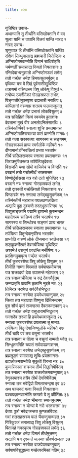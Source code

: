 ```yaml
---
title: ०२४

---
```

युधिष्ठिर उवाच-  
अथान्यानि तु तीर्थानि वसिष्ठोक्तानि मे वद  
श्रुत्वा यानि च पापानि विलयं यान्ति नारद १  
नारद उवाच-  
शृणुष्वात्र हि तीर्थानि वसिष्ठोक्तानि पार्थिव  
दक्षिणं सिन्धुमासाद्य ब्रह्मचारी जितेन्द्रियः २  
अग्निष्टोममवाप्नोति विमानं चाधिरोहति  
चर्मण्वतीं समासाद्य नियतो नियताशनः ३  
रन्तिदेवाभ्यनुज्ञातो अग्निष्टोमफलं लभेत्  
ततो गच्छेत धर्मज्ञ हिमवत्सुतमर्बुदम् ४  
पृथिव्या यत्र वै छिद्रं पूर्वमासीद्युधिष्ठिर  
तत्राश्रमो वसिष्ठस्य त्रिषु लोकेषु विश्रुतं ५  
तत्रोष्य रजनीमेकां गोसहस्रफलं लभेत्  
पिङ्गातीर्थमुपस्पृश्य ब्रह्मचारी नराधिप ६  
कपिलानां नरव्याघ्र शतस्य फलमाप्नुयात्  
ततो गच्छेत धर्मज्ञ प्रभासं लोकविश्रुतम् ७  
यत्र सन्निहितो नित्यं स्वयमेव हुताशनः  
देवतानां मुखं वीर अनलोऽनिलसारथिः ८  
तस्मिंस्तीर्थवरे स्नात्वा शुचिः प्रयतमानसः  
अग्निष्टोमातिरात्राभ्यां फलं प्राप्नोति मानवः ९  
ततो गत्वा सरस्वत्याः सागरस्य च सङ्गमम्  
गोसहस्रफलं प्राप्य स्वर्गलोके महीयते १०  
दीप्यमानोऽग्निवन्नित्यं प्रभया भरतर्षभ  
तीर्थे सलिलराजस्य स्नात्वा प्रयतमानसः ११  
त्रिरात्रमुषितस्तत्र तर्पयेत्पितृदेवताः  
विराजति यथा सोमो वाजिमेधं च विन्दति १२  
वरदानं ततो गच्छेत्तीर्थं भरतसत्तम  
विष्णोर्दुर्वाससा यत्र वरो दत्तो युधिष्ठिर १३  
वरदाने नरः स्नात्वा गोसहस्रफलं लभेत्  
ततो द्वारवतीं गच्छेन्नियतो नियताशनः १४  
पिण्डारके नरः स्नात्वा लभेद्बहुसुवर्णकम् १५  
तस्मिंस्तीर्थे महाराज पद्मलक्षणलक्षिताः  
अद्यापि मुद्रा दृश्यन्ते तदद्भुतमरिन्दम १६  
त्रिशूलाङ्कानि पद्मानि दृश्यन्ते कुरुनन्दन  
महादेवस्य सान्निध्यं तत्रैव भरतर्षभ १७  
सागरस्य च सिन्धोश्च सङ्गमं प्राप्य भारत  
तीर्थे सलिलराजस्य स्नात्वा प्रयतमानसः १८  
तर्पयित्वा पितॄन्देवानृषींश्च भरतर्षभ  
प्राप्नोति वारुणं लोकं दीप्यमानः स्वतेजसा १९  
शङ्कुकर्णेश्वरं देवमर्चयित्वा युधिष्ठिर  
अश्वमेधं दशगुणं प्रवदन्ति मनीषिणः २०  
प्रदक्षिणमुपावृत्य गच्छेत भरतर्षभ  
तीर्थं कुरुवरश्रेष्ठ त्रिषु लोकेषु विश्रुतम् २१  
तिमीति नाम्ना विख्यातं सर्वपापप्रमोचनम्  
यत्र शक्रादयो देवा उपासन्ते महेश्वरम् २२  
तत्र स्नात्वार्चयित्वा च रुद्रं देवगणैर्वृतम्  
जन्मप्रभृति पापानि कृतानि नुदते नरः २३  
तिमिरत्र नरश्रेष्ठ सर्वदेवैरभिष्टुतः  
तत्र स्नात्वा नरश्रेष्ठ हयमेधमवाप्नुयात् २४  
जित्वा तत्र महाप्राज्ञ विष्णुना दितिनन्दनम्  
पुरा शौचं कृतं राजन्हत्वा दैवतकण्टकान् २५  
ततो गच्छेत धर्मज्ञ वसुधारामभिष्टुताम्  
गमनादेव तस्यां हि हयमेधमवाप्नुयात् २६  
स्नात्वा कुरुवरश्रेष्ठ प्रयतात्मा तु मानवः  
तर्पयित्वा पितॄन्देवान्विष्णुलोके महीयते २७  
तीर्थं चापि परं तत्र वसूनां भरतर्षभ  
तत्र स्नात्वा च पीत्वा च वसूनां सम्मतो भवेत् २८  
सिन्धुतममिति ख्यातं सर्वपापप्रणाशनम्  
तत्र स्नात्वा नरश्रेष्ठ लभेद्बहुसुवर्णकम् २९  
ब्रह्मतुङ्गं समासाद्य शुचिः प्रयतमानसः  
ब्रह्मलोकमवाप्नोति सुकृती विरजा नरः ३०  
कुमारिकाणां शक्रस्य तीर्थं सिद्धनिषेवितम्  
तत्र स्नात्वा नरश्रेष्ठ शक्रलोकमवाप्नुयात् ३१  
रेणुकायाश्च तत्रैव तीर्थं देवनिषेवितम्  
स्नात्वा तत्र भवेद्विप्रो विमलश्चन्द्रमा इव ३२  
अथ पञ्चनदं गत्वा नियतो नियताशनः  
पञ्चयज्ञानवाप्नोति क्रमशो ये तु कीर्तिताः ३३  
ततो गच्छेत धर्मज्ञ भीमायाः स्थानमुत्तमम्  
तत्र स्नात्वा न योन्यां वै नरो भरतसत्तम ३४  
देव्याः पुत्रो भवेद्राजन्तत्र कुण्डलविग्रहः  
गवां शतसहस्रस्य फलं चैवाप्नुयान्महत् ३५  
गिरिकुञ्जं समासाद्य त्रिषु लोकेषु विश्रुतम्  
पितामहं नमस्कृत्य गोसहस्रफलं लभेत् ३६  
ततो गच्छेत धर्मज्ञ विमलं तीर्थमुत्तमम्  
अद्यापि यत्र दृश्यन्ते मत्स्याः सौवर्णराजताः ३७  
तत्र स्नात्वा नरश्रेष्ठ वाजपेयमवाप्नुयात्  
सर्वपापविशुद्धात्मा गच्छेत्परमिकां गतिम् ३८